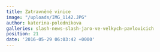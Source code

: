 ```yaml
---
title: Zatravněné vinice
image: "/uploads/IMG_1142.JPG"
author: katerina-polednikova
galleries: slash-news-slash-jaro-ve-velkych-pavlovicich
position: 21
date: '2016-05-29 06:03:42 +0000'
---
```

